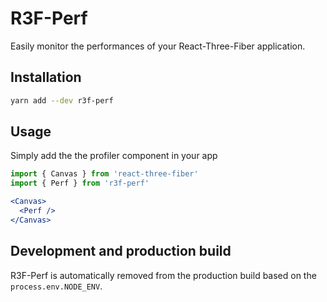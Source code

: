 # R3F-Perf

Easily monitor the performances of your React-Three-Fiber application.

## Installation
```bash
yarn add --dev r3f-perf
```

## Usage
Simply add the the profiler component in your app
```jsx
import { Canvas } from 'react-three-fiber'
import { Perf } from 'r3f-perf'

<Canvas>
  <Perf />
</Canvas>
```

## Development and production build
R3F-Perf is automatically removed from the production build based on the `process.env.NODE_ENV`.